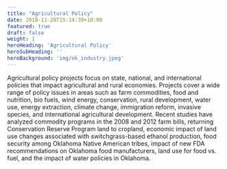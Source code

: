 ```yaml
---
title: "Agricultural Policy"
date: 2018-11-28T15:14:39+10:00
featured: true
draft: false
weight: 1
heroHeading: 'Agricultural Policy'
heroSubHeading: ''
heroBackground: 'img/ok_industry.jpeg'
---
```


Agricultural policy projects focus on state, national, and international policies that impact agricultural and rural economies. Projects cover a wide range of policy issues in areas such as farm commodities, food and nutrition, bio fuels, wind energy, conservation, rural development, water use, energy extraction, climate change, immigration reform, invasive species, and international agricultural development. Recent studies have analyzed commodity programs in the 2008 and 2012 farm bills, returning Conservation Reserve Program land to cropland, economic impact of land use changes associated with switchgrass-based ethanol production, food security among Oklahoma Native American tribes, impact of new FDA recommendations on Oklahoma food manufacturers, land use for food vs. fuel, and the impact of water policies in Oklahoma.
